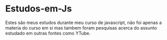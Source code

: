 # Estudos-em-Js
Estes são meus estudos durante meu curso de javascript,
não foi apenas a materia do curso em si mas tambem
foram pesquisas acerca do assunto estudado em outras
fontes como YTube.
